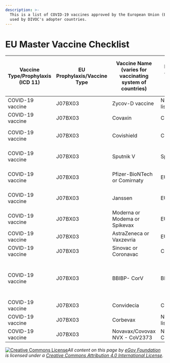```yaml
---
description: >-
  This is a list of COVID-19 vaccines approved by the European Union (EU) and
  used by DIVOC's adopter countries.
---
```


# EU Master Vaccine Checklist



| Vaccine Type/Prophylaxis (ICD 11) | EU Prophylaxis/Vaccine Type | Vaccine Name (varies for vaccinating system of countries) | EU Vaccine code (goes into the QR code) | Manufacturer Name (human readable)                     | Manufacturer Name (human readable) EU Manufacturer Code |
| --------------------------------- | --------------------------- | --------------------------------------------------------- | --------------------------------------- | ------------------------------------------------------ | ------------------------------------------------------- |
| COVID-19 vaccine                  | J07BX03                     | Zycov-D vaccine                                           | Not in the EU list                      | Cadila Healthcare                                      | Not in the EU list                                      |
| COVID-19 vaccine                  | J07BX03                     | Covaxin                                                   | Covaxin                                 | Bharat-Biotech                                         | Bharat-Biotech                                          |
| COVID-19 vaccine                  | J07BX03                     | Covishield                                                | Covishield                              | Serum Institute Of India                               | ORG-100001981                                           |
| COVID-19 vaccine                  | J07BX03                     | Sputnik V                                                 | Sputnik V                               | Gamaleya-Research-Institute                            | Gamaleya-Research-Institute                             |
| COVID-19 vaccine                  | J07BX03                     | Pfizer-BioNTech or Comirnaty                              | EU/1/20/1528                            | Biontech Manufacturing GmbH                            | ORG-100030215                                           |
| COVID-19 vaccine                  | J07BX03                     | Janssen                                                   | EU/1/20/1525                            | Janssen-Cilag International                            | ORG-100001417                                           |
| COVID-19 vaccine                  | J07BX03                     | Moderna or Modema or Spikevax                             | EU/1/20/1507                            | Moderna Biotech Spain S.L.                             | ORG-100031184                                           |
| COVID-19 vaccine                  | J07BX03                     | AstraZeneca or Vaxzevria                                  | EU/1/21/1529                            | AstraZeneca AB                                         | ORG-100001699                                           |
| COVID-19 vaccine                  | J07BX03                     | Sinovac or Coronavac                                      | CoronaVac                               | Sinovac-Biotech                                        | Sinovac- Biontech                                       |
| COVID-19 vaccine                  | J07BX03                     | BBIBP- CorV                                               | BBIBP- CorV                             | China Sinopharm International Corp. - Beijing location | ORG-100020693                                           |
| COVID-19 vaccine                  | J07BX03                     | Convidecia                                                | Convidecia                              | CanSino Biologics                                      | ORG-100013793                                           |
| COVID-19 vaccine                  | J07BX03                     | Corbevax                                                  | Not in the EU list                      | Biological E. Limited (BioE)                           | Not in the EU list                                      |
| COVID-19 vaccine                  | J07BX03                     | Novavax/Covovax NVX - CoV2373                             | NVX - CoV2373                           | Novavax                                                | ORG-100032020                                           |



[![Creative Commons License](https://i.creativecommons.org/l/by/4.0/80x15.png)](http://creativecommons.org/licenses/by/4.0/)_All content on this page by_ [_eGov Foundation_](https://egov.org.in/) _is licensed under a_ [_Creative Commons Attribution 4.0 International License_](http://creativecommons.org/licenses/by/4.0/)_._
